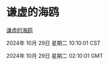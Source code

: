 # 谦虚的海鸥
[谦虚的海鸥](http://219.139.197.74:56308/qxdho/course/base/hotlink/index.php)

2024年 10月 29日 星期二 10:10:01 CST

2024年 10月 29日 星期二 02:10:01 GMT
